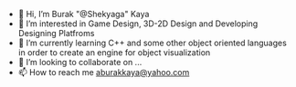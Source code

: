 - 👋 Hi, I’m Burak "@Shekyaga" Kaya
- 👀 I’m interested in Game Design, 3D-2D Design and Developing Designing Platfroms 
- 🌱 I’m currently learning C++ and some other object oriented languages in order to create an engine for object visualization
- 💞️ I’m looking to collaborate on ...
- 📫 How to reach me aburakkaya@yahoo.com

<!---
Shekyaga/Shekyaga is a ✨ special ✨ repository because its `README.md` (this file) appears on your GitHub profile.
You can click the Preview link to take a look at your changes.
--->
